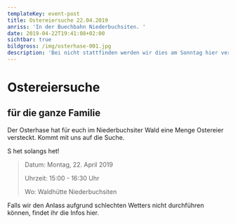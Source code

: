 ```yaml
---
templateKey: event-post
title: Ostereiersuche 22.04.2019
anriss: 'In der Buechbahn Niederbuchsiten. '
date: 2019-04-22T19:41:08+02:00
sichtbar: true
bildgross: /img/osterhase-001.jpg
description: 'Bei nicht stattfinden werden wir dies am Sonntag hier veröffentlichen. '
---
```

# Ostereiersuche

## für die ganze Familie

Der Osterhase hat für euch im Niederbuchsiter Wald eine Menge Ostereier versteckt. Kommt mit uns auf die Suche.

S het solangs het!

> Datum: Montag, 22. April 2019
>
> Uhrzeit: 15:00 - 16:30 Uhr
>
> Wo: Waldhütte Niederbuchsiten

Falls wir den Anlass aufgrund schlechten Wetters nicht durchführen können, findet ihr die Infos hier.
